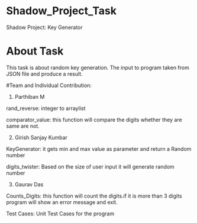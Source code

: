 # Shadow_Project_Task
Shadow Project: Key Generator
# About Task
This task is about random key generation. The input to program taken from JSON file and produce a result.

#Team and Individual Contribution:
1) Parthiban M

rand_reverse: integer to arraylist

comparator_value: this function will compare the digits whether they are same are not.

2) Girish Sanjay Kumbar

KeyGenerator: it gets min and max value as parameter and return a Random number

digits_twister: Based on the size of user input it will generate random number

3) Gaurav Das

Counts_Digits: this function will count the digits.if it is more than 3 digits program will show an error message and exit.

Test Cases: Unit Test Cases for the program


